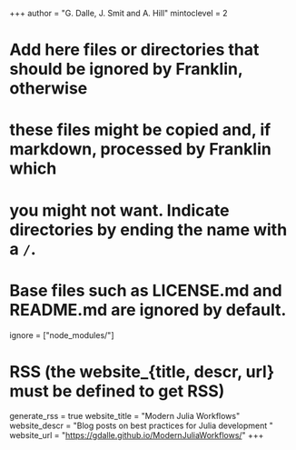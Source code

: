 <!--
Add here global page variables to use throughout your website.
-->
+++
author = "G. Dalle, J. Smit and A. Hill"
mintoclevel = 2

# Add here files or directories that should be ignored by Franklin, otherwise
# these files might be copied and, if markdown, processed by Franklin which
# you might not want. Indicate directories by ending the name with a `/`.
# Base files such as LICENSE.md and README.md are ignored by default.
ignore = ["node_modules/"]

# RSS (the website_{title, descr, url} must be defined to get RSS)
generate_rss = true
website_title = "Modern Julia Workflows"
website_descr = "Blog posts on best practices for Julia development "
website_url   = "https://gdalle.github.io/ModernJuliaWorkflows/"
+++

<!--
Add here global latex commands to use throughout your pages.
-->
